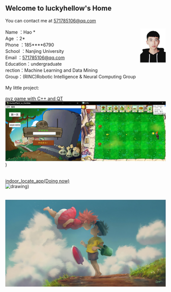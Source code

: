 ## Welcome to luckyhellow's Home

You can contact me at [571785106@qq.com](571785106@qq.com)\
\
<img src="pic.png" alt="drawing" align='right' width="80"/>
Name  ：Hao \*\
Age     ：2\*\
Phone ：185****6790\
School   ：Nanjing University\
Email  ：571785106@qq.com\
Education：undergraduate\
rection：Machine Learning and Data Mining\
Group：(RINC)Robotic Intelligence & Neural Computing Group\
\
My little project:\
\
[pvz game with C++ and QT](https://github.com/luckyhellow/PVZ_QT)\
<img src="PVZ.png" alt="drawing" width="600"/>)\
\
\
[indoor_locate_app(Doing now)](https://github.com/luckyhellow/loc_project)\
<img src="loc.png" alt="drawing" width="400"/>)\
\
\
![pic1](pic1.jpg)
